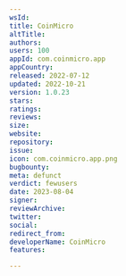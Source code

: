 ```yaml
---
wsId: 
title: CoinMicro
altTitle: 
authors: 
users: 100
appId: com.coinmicro.app
appCountry: 
released: 2022-07-12
updated: 2022-10-21
version: 1.0.23
stars: 
ratings: 
reviews: 
size: 
website: 
repository: 
issue: 
icon: com.coinmicro.app.png
bugbounty: 
meta: defunct
verdict: fewusers
date: 2023-08-04
signer: 
reviewArchive: 
twitter: 
social: 
redirect_from: 
developerName: CoinMicro
features: 

---
```



